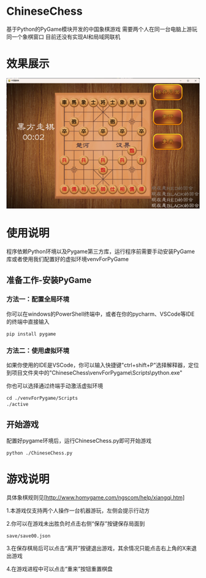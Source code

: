 # ChineseChess
基于Python的PyGame模块开发的中国象棋游戏
需要两个人在同一台电脑上游玩同一个象棋窗口
目前还没有实现AI和局域网联机

# 效果展示
<picture>
 <source media="(prefers-color-scheme: dark)" srcset="https://github.com/AndewSteve/ChineseChess/blob/main/preview/GamePreview.png">
 <source media="(prefers-color-scheme: light)" srcset="https://github.com/AndewSteve/ChineseChess/blob/main/preview/GamePreview.png">
 <img alt="YOUR-ALT-TEXT" src="https://github.com/AndewSteve/ChineseChess/blob/main/preview/GamePreview.png">
</picture>

# 使用说明
程序依赖Python环境以及Pygame第三方库，运行程序前需要手动安装PyGame库或者使用我们配置好的虚拟环境venvForPyGame

## 准备工作-安装PyGame
### 方法一：配置全局环境
你可以在windows的PowerShell终端中，或者在你的pycharm、VSCode等IDE的终端中直接输入
```
pip install pygame
```

### 方法二：使用虚拟环境
如果你使用的IDE是VSCode，你可以输入快捷键"ctrl+shift+P"选择解释器，定位到项目文件夹中的"ChineseChess\venvForPygame\Scripts\python.exe"

你也可以选择通过终端手动激活虚拟环境
```
cd ./venvForPygame/Scripts
./active
```

## 开始游戏
配置好pygame环境后，运行ChineseChess.py即可开始游戏
```
python ./ChineseChess.py
```

# 游戏说明
具体象棋规则见[http://www.homygame.com/ngscom/help/xiangqi.htm]

1.本游戏仅支持两个人操作一台机器游玩，左侧会提示行动方

2.你可以在游戏未出胜负时点击右侧“保存”按键保存局面到
```
save/save00.json
```

3.在保存棋局后可以点击“离开”按键退出游戏，其余情况只能点击右上角的X来退出游戏

4.在游戏进程中可以点击“重来”按钮重置棋盘